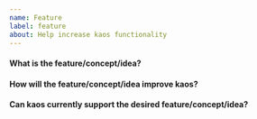 ```yaml
---
name: Feature
label: feature
about: Help increase kaos functionality
---
```


#### What is the feature/concept/idea?

#### How will the feature/concept/idea improve kaos?

#### Can kaos currently support the desired feature/concept/idea?

